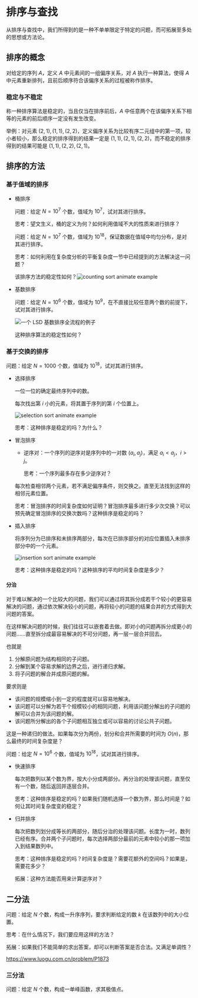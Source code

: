 # 排序与查找

从排序与查找中，我们所得到的是一种不单单限定于特定的问题，而可拓展至多处的思想或方法论。

## 排序的概念

对给定的序列 $A$，定义 $A$ 中元素间的一组偏序关系，对 $A$ 执行一种算法，使得 $A$ 中元素重新排列，且前后顺序符合该偏序关系的过程被称作排序。

### 稳定与不稳定

称一种排序算法是稳定的，当且仅当在排序前后，$A$ 中任意两个在该偏序关系下相等的元素的前后顺序一定没有发生改变。

举例：对元素 $(2,1),(1,1),(2,2)$，定义偏序关系为比较有序二元组中的第一项，较小者较小，那么稳定的排序得到的结果一定是 $(1,1),(2,1),(2,2)$，而不稳定的排序得到的结果可能是 $(1,1),(2,2),(2,1)$。

## 排序的方法

### 基于值域的排序

- 桶排序

  问题：给定 $N=10^7$ 个数，值域为 $10^7$，试对其进行排序。

  思考：望文生义，桶的定义为何？如何利用值域不大的性质来进行排序？

  问题：给定 $N=10^7$ 个数，值域为 $10^{18}$，保证数据在值域中均匀分布，是对其进行排序。

  思考：如何利用在复杂度分析的平衡复杂度一节中已经提到的方法解决这一问题？

  该排序方法的稳定性如何？![counting sort animate example](https://oi-wiki.org/basic/images/counting-sort-1-animate-example.svg)

- 基数排序

  问题：给定 $N=10^6$ 个数，值域为 $10^9$，在不直接比较任意两个数的前提下，试对其进行排序。

  ![一个 LSD 基数排序全流程的例子](https://oi-wiki.org/basic/images/radix-sort-1.png)

  这种排序算法的稳定性如何？

### 基于交换的排序

问题：给定 $N=1000$ 个数，值域为 $10^{18}$，试对其进行排序。

- 选择排序

  一位一位的确定最终序列中的数。

  每次找出第 $i$ 小的元素，将其置于序列的第 $i$ 个位置上。

  ![selection sort animate example](https://oi-wiki.org/basic/images/selection-sort-1-animate-example.svg)

  思考：这种排序是稳定的吗？为什么？

- 冒泡排序

  - 逆序对：一个序列的逆序对是序列中的一对数 $(a_i,a_j)$，满足 $a_i < a_j$，$i>j$。

    思考：一个序列最多存在多少逆序对？ 

  每次检查相邻两个元素，若不满足偏序条件，则交换之。直至无法找到这样的相邻元素位置。

  思考：冒泡排序的时间复杂度如何证明？冒泡排序最多进行多少次交换？可以预先确定冒泡排序的交换次数吗？这种排序是稳定的吗？

- 插入排序

  将序列分为已排序和未排序两部分，每次在已排序部分的对应位置插入未排序部分中的一个元素。

  ![insertion sort animate example](https://oi-wiki.org/basic/images/insertion-sort-1-animate-example.svg)

  思考：这种排序是稳定的吗？这种排序的平均时间复杂度是多少？

#### 分治

对于难以解决的一个比较大的问题，我们可以通过将其拆分成若干个较小的更容易解决的问题，通过依次解决较小的问题，再将较小的问题的结果合并的方式得到大问题的答案。

在这样解决问题的时候，我们往往可以嵌套着去做。即对小的问题再拆分成更小的问题……直至拆分成最容易解决的不可分问题，再一层一层合并回去。

也就是

1. 分解原问题为结构相同的子问题。
2. 分解到某个容易求解的边界之后，进行递归求解。
3. 将子问题的解合并成原问题的解。

要求则是

- 该问题的规模缩小到一定的程度就可以容易地解决。
- 该问题可以分解为若干个规模较小的相同问题，利用该问题分解出的子问题的解可以合并为该问题的解。
- 该问题所分解出的各个子问题相互独立或可以容易的讨论公共子问题。

这是一种递归的做法。如果每次分为两份，划分和合并所需要的时间为 $O(n)$，那么最终的时间复杂度是？

问题：给定 $N=10^6$ 个数，值域为 $10^{18}$，试对其进行排序。

- 快速排序

  每次把数列以某个数为界，按大小分成两部分。再分治的处理该问题，直至仅有一个数，随后返回并逐层合并。

  思考：这种排序是稳定的吗？如果我们随机选择一个数为界，那么时间是？如何让其时间复杂度变的稳定？

- 归并排序

  每次把数列划分成等长的两部分，随后分治的处理该问题。长度为一时，数列已经有序。合并两个子问题时，每次选择两部分最前的元素中较小的那一项加入到结果数列中。

  思考：这种排序是稳定的吗？时间复杂度是？需要花额外的空间吗？如果是，需要花多少？

  拓展：这种方法能否用来计算逆序对？

## 二分法

问题：给定 $N$ 个数，构成一升序序列，要求判断给定的数 $k$ 在该数列中的大小位置。

思考：在什么情况下，我们要应用这样的方法？

拓展：如果我们不能简单的求出答案，却可以判断答案是否合法。又满足单调性？

https://www.luogu.com.cn/problem/P1873

### 三分法

问题：给定 $N$ 个数，构成一单峰函数，求其极值点。